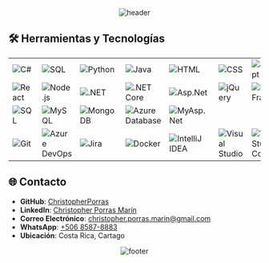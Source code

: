 <!-- HEADER -->
<div align="center" width="100">
  <img src="https://capsule-render.vercel.app/api?color=0:1408d0,50:0860d0,100:08c4d0&height=250&section=header&text=🖥️%20Christopher%20Porras%20-%20Full%20Stack%20Developer&fontSize=30&type=waving&fontColor=fefefe&&animation=fadeIn"
  alt="header"/>
</div>

## 🛠️ Herramientas y Tecnologías

<div align="center">
  <table>
    <tr>
      <td><img src="https://img.shields.io/badge/CSharp-239120?style=for-the-badge&logo=csharp&logoColor=white" alt="C#"></td>
      <td><img src="https://img.shields.io/badge/SQL-4479A1?style=for-the-badge&logo=sql&logoColor=white" alt="SQL"></td>
      <td><img src="https://img.shields.io/badge/Python-3776AB?style=for-the-badge&logo=python&logoColor=white" alt="Python"></td>
      <td><img src="https://img.shields.io/badge/Java-ED8B00?style=for-the-badge&logo=java&logoColor=white" alt="Java"></td>
      <td><img src="https://img.shields.io/badge/HTML-E34F26?style=for-the-badge&logo=html5&logoColor=white" alt="HTML"></td>
      <td><img src="https://img.shields.io/badge/CSS-1572B6?style=for-the-badge&logo=css3&logoColor=white" alt="CSS"></td>
      <td><img src="https://img.shields.io/badge/JavaScript-F7DF1E?style=for-the-badge&logo=javascript&logoColor=black" alt="JavaScript"></td>
    </tr>
    <tr>
      <td><img src="https://img.shields.io/badge/React-20232A?style=for-the-badge&logo=react&logoColor=61DAFB" alt="React"></td>
      <td><img src="https://img.shields.io/badge/Node.js-43853D?style=for-the-badge&logo=node.js&logoColor=white" alt="Node.js"></td>
      <td><img src="https://img.shields.io/badge/.NET-512BD4?style=for-the-badge&logo=dotnet&logoColor=white" alt=".NET"></td>
      <td><img src="https://img.shields.io/badge/.NET Core-5C2D91?style=for-the-badge&logo=dotnet&logoColor=white" alt=".NET Core"></td>
      <td><img src="https://img.shields.io/badge/Asp.Net-512BD4?style=for-the-badge&logo=dotnet&logoColor=white" alt="Asp.Net"></td>
      <td><img src="https://img.shields.io/badge/jQuery-0769AD?style=for-the-badge&logo=jquery&logoColor=white" alt="jQuery"></td>
      <td><img src="https://img.shields.io/badge/Entity%20Framework-512BD4?style=for-the-badge&logo=entity-framework&logoColor=white" alt="Entity Framework"></td>
    </tr>
    <tr>
      <td><img src="https://img.shields.io/badge/SQL-4479A1?style=for-the-badge&logo=sql&logoColor=white" alt="SQL"></td>
      <td><img src="https://img.shields.io/badge/MySQL-4479A1?style=for-the-badge&logo=mysql&logoColor=white" alt="MySQL"></td>
      <td><img src="https://img.shields.io/badge/MongoDB-47A248?style=for-the-badge&logo=mongodb&logoColor=white" alt="MongoDB"></td>
      <td><img src="https://img.shields.io/badge/Azure%20Database-0078D4?style=for-the-badge&logo=microsoft-azure&logoColor=white" alt="Azure Database"></td>
      <td><img src="https://img.shields.io/badge/MyAsp.Net-512BD4?style=for-the-badge&logo=dotnet&logoColor=white" alt="MyAsp.Net"></td>
    </tr>
    <tr>
      <td><img src="https://img.shields.io/badge/Git-F05032?style=for-the-badge&logo=git&logoColor=white" alt="Git"></td>
      <td><img src="https://img.shields.io/badge/Azure%20DevOps-0078D4?style=for-the-badge&logo=azure-devops&logoColor=white" alt="Azure DevOps"></td>
      <td><img src="https://img.shields.io/badge/Jira-0052CC?style=for-the-badge&logo=jira&logoColor=white" alt="Jira"></td>
      <td><img src="https://img.shields.io/badge/Docker-2496ED?style=for-the-badge&logo=docker&logoColor=white" alt="Docker"></td>
      <td><img src="https://img.shields.io/badge/IntelliJ%20IDEA-000000?style=for-the-badge&logo=intellij-idea&logoColor=white" alt="IntelliJ IDEA"></td>
      <td><img src="https://img.shields.io/badge/Visual%20Studio-5C2D91?style=for-the-badge&logo=visual-studio&logoColor=white" alt="Visual Studio"></td>
      <td><img src="https://img.shields.io/badge/Visual%20Studio%20Code-007ACC?style=for-the-badge&logo=visual-studio-code&logoColor=white" alt="Visual Studio Code"></td>
    </tr>
  </table>
</div>

## 🌐 Contacto

- **GitHub**: [ChristopherPorras](https://github.com/ChristopherPorras)
- **LinkedIn**: [Christopher Porras Marín](https://www.linkedin.com/in/christopher-porras-mar%C3%ADn-93b22b286/)
- **Correo Electrónico**: christopher.porras.marin@gmail.com
- **WhatsApp**: [+506 8587-8883](https://wa.link/x73i43)
- **Ubicación**: Costa Rica, Cartago

<!-- FOOTER -->
<div align="center" width="100">
  <img src="https://capsule-render.vercel.app/api?color=0:1408d0,50:0860d0,100:08c4d0&height=100&section=footer&fontSize=30&type=waving&fontColor=fefefe"
  alt="footer" />
</div>
